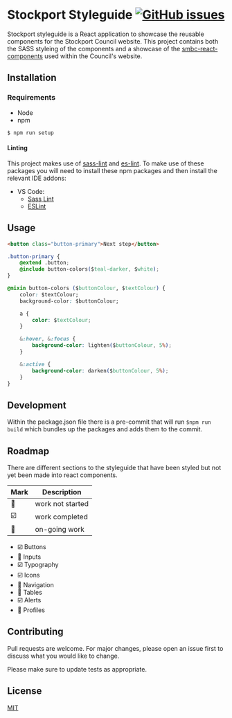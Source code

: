 # Stockport Styleguide [![GitHub issues](https://img.shields.io/github/issues/smbc-digital/stockport-styleguide.svg)](https://github.com/smbc-digital/stockport-styleguide/issues)

Stockport styleguide is a React application to showcase the reusable components for the Stockport Council website. This project contains both the SASS styleing of the components and a showcase of the [smbc-react-components](https://www.npmjs.com/package/smbc-react-components) used within the Council's website.

## Installation

### Requirements

* Node
* npm

`$ npm run setup`

#### Linting

This project makes use of [sass-lint](https://www.npmjs.com/package/sass-lint) and [es-lint](https://www.npmjs.com/package/eslint). To make use of these packages you will need to install these npm packages and then install the relevant IDE addons:

* VS Code:
  * [Sass Lint](https://marketplace.visualstudio.com/items?itemName=glen-84.sass-lint)
  * [ESLint](https://marketplace.visualstudio.com/items?itemName=dbaeumer.vscode-eslint)

## Usage

```html
<button class="button-primary">Next step</button>
```

```css
.button-primary {
    @extend .button;
    @include button-colors($teal-darker, $white);
}
```

```css
@mixin button-colors ($buttonColour, $textColour) {
    color: $textColour;
    background-color: $buttonColour;

    a {
        color: $textColour;
    }

    &:hover, &:focus {
        background-color: lighten($buttonColour, 5%);
    }

    &:active {
        background-color: darken($buttonColour, 5%);
    }
}
```

## Development

Within the package.json file there is a pre-commit that will run `$npm run build` which bundles up the packages and adds them to the commit.

## Roadmap

There are different sections to the styleguide that have been styled but not yet been made into react components.

| Mark | Description |
| --- | --- |
| :no_entry_sign: | work not started |
| :ballot_box_with_check: | work completed |
| :runner: | on-going work |

* :ballot_box_with_check: Buttons
* :runner: Inputs
* :ballot_box_with_check: Typography
* :ballot_box_with_check: Icons
* :no_entry_sign: Navigation
* :no_entry_sign: Tables
* :ballot_box_with_check: Alerts
* :no_entry_sign: Profiles

## Contributing

Pull requests are welcome. For major changes, please open an issue first to discuss what you would like to change.

Please make sure to update tests as appropriate.

## License

[MIT](https://choosealicense.com/licenses/mit/)